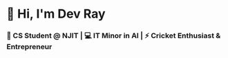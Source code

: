 # 👋 Hi, I'm Dev Ray
### 🚀 CS Student @ NJIT | 💻 IT Minor in AI | ⚡ Cricket Enthusiast & Entrepreneur

<!---
devray52/devray52 is a ✨ special ✨ repository because its `README.md` (this file) appears on your GitHub profile.
You can click the Preview link to take a look at your changes.
--->
